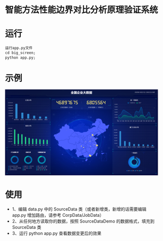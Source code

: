 # 智能方法性能边界对比分析原理验证系统


# 运行

```
运行app.py文件
cd big_screen;
python app.py;
```
# 示例

![image](https://github.com/TurboWay/imgstore/blob/master/bigscreen/corp.jpg)

# 使用

- 1、编辑 data.py 中的 SourceData 类（或者新增类，新增的话需要编辑 app.py 增加路由，请参考 CorpData/JobData）
- 2、从任何地方读取你的数据，按照 SourceDataDemo 的数据格式，填充到 SourceData 类
- 3、运行 python app.py 查看数据变更后的效果


